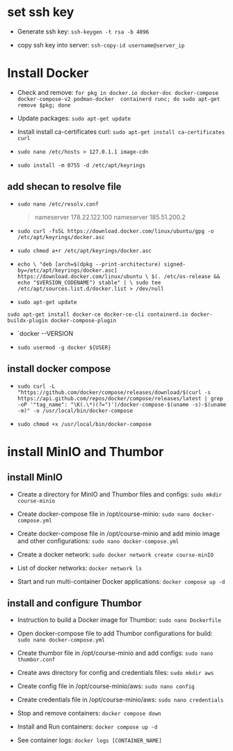 # set ssh key

- Generate ssh key: `ssh-keygen -t rsa -b 4096`

- copy ssh key into server: `ssh-copy-id username@server_ip`

# Install Docker

- Check and remove: `for pkg in docker.io docker-doc docker-compose docker-compose-v2 podman-docker  containerd runc; do sudo apt-get remove $pkg; done`

- Update packages: `sudo apt-get update`

- Install install ca-certificates curl: `sudo apt-get install ca-certificates curl`

- `sudo nano /etc/hosts > 127.0.1.1 image-cdn`

- `sudo install -m 0755 -d /etc/apt/keyrings`

## add shecan to resolve file

- `sudo nano /etc/resolv.conf`

  > nameserver 178.22.122.100
  > nameserver 185.51.200.2

- `sudo curl -fsSL https://download.docker.com/linux/ubuntu/gpg -o /etc/apt/keyrings/docker.asc`

- `sudo chmod a+r /etc/apt/keyrings/docker.asc`

- `echo \
"deb [arch=$(dpkg --print-architecture) signed-by=/etc/apt/keyrings/docker.asc] https://download.docker.com/linux/ubuntu \
$(. /etc/os-release && echo "$VERSION_CODENAME") stable" | \
sudo tee /etc/apt/sources.list.d/docker.list > /dev/null`

- `sudo apt-get update`

`sudo apt-get install docker-ce docker-ce-cli containerd.io docker-buildx-plugin docker-compose-plugin`

- `docker --VERSION

- `sudo usermod -g docker ${USER}`

## install docker compose

- `sudo curl -L "https://github.com/docker/compose/releases/download/$(curl -s https://api.github.com/repos/docker/compose/releases/latest | grep -oP '"tag_name": "\K(.\*)(?=")')/docker-compose-$(uname -s)-$(uname -m)" -o /usr/local/bin/docker-compose`

- `sudo chmod +x /usr/local/bin/docker-compose`

# install MinIO and Thumbor

## install MinIO

- Create a directory for MinIO and Thumbor files and configs: `sudo mkdir course-minio`

- Create docker-compose file in /opt/course-minio: `sudo nano docker-compose.yml`

- Create docker-compose file in /opt/course-minio and add minio image and other configurations: `sudo nano docker-compose.yml`

- Create a docker network: `sudo docker network create course-minIO`

- List of docker networks: `docker network ls`

- Start and run multi-container Docker applications: `docker compose up -d`

## install and configure Thumbor

- Instruction to build a Docker image for Thumbor: `sudo nano Dockerfile`

- Open docker-compose file to add Thumbor configurations for build: `sudo nano docker-compose.yml`

- Create thumbor file in /opt/course-minio and add configs: `sudo nano thumbor.conf`

- Create aws directory for config and credentials files: `sudo mkdir aws`

- Create config file in /opt/course-minio/aws: `sudo nano config`

- Create credentials file in /opt/course-minio/aws: `sudo nano credentials`

- Stop and remove containers: `docker compose down`

- Install and Run containers: `docker compose up -d`

- See container logs: `docker logs [CONTAINER_NAME]`
